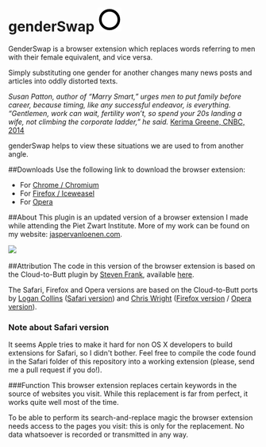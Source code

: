 # genderSwap ![](https://raw.githubusercontent.com/javl/genderSwap/master/icons/icon_48.png "")

GenderSwap is a browser extension which replaces words referring to men with their female equivalent, and vice versa.

Simply substituting one gender for another changes many news posts and articles into oddly distorted texts.

_Susan Patton, author of “Marry Smart,” urges men to put family before career, because timing, like any successful endeavor, is everything. “Gentlemen, work can wait, fertility won’t, so spend your 20s landing a wife, not climbing the corporate ladder,” he said._ [Kerima Greene, CNBC, 2014](http://www.cnbc.com/id/101817054)

genderSwap helps to view these situations we are used to from another angle.

##Downloads
Use the following link to download the browser extension:

  * For [Chrome / Chromium](https://github.com/javl/genderSwap/blob/master/chrome/genderSwap.crx?raw=true)
  * For [Firefox / Iceweasel](https://github.com/javl/genderSwap/blob/master/firefox/genderSwap.xpi?raw=true)
  * For [Opera](https://github.com/javl/genderSwap/blob/master/opera/genderSwap.oex?raw=true)

##About
This plugin is an updated version of a browser extension I made while attending the Piet Zwart Institute. More of my work can be found on my website: [jaspervanloenen.com](http://jaspervanloenen.com).

![](http://jaspervanloenen.com/uploads/genderSwap01-500x756.png "")

##Attribution
The code in this version of the browser extension is based on the Cloud-to-Butt plugin by [Steven Frank](https://github.com/panicsteve), available [here](https://github.com/panicsteve/cloud-to-butt).

The Safari, Firefox and Opera versions are based on the Cloud-to-Butt ports by [Logan Collins](https://github.com/logancollins) ([Safari version](https://github.com/logancollins/cloud-to-butt-safari)) and [Chris Wright](https://github.com/DaveRandom) ([Firefox version](https://github.com/DaveRandom/cloud-to-butt-mozilla) / [Opera version](https://github.com/DaveRandom/cloud-to-butt-opera)).

### Note about Safari version
It seems Apple tries to make it hard for non OS X developers to build extensions for Safari, so I didn't bother. Feel free to compile the code found in the Safari folder of this repository into a working extension (please, send me a pull request if you do!).

###Function
This browser extension replaces certain keywords in the source of websites you visit. While this replacement is far from perfect, it works quite well most of the time.

To be able to perform its search-and-replace magic the browser extension needs access to the pages you visit: this is only for the replacement. No data whatsoever is recorded or transmitted in any way.
